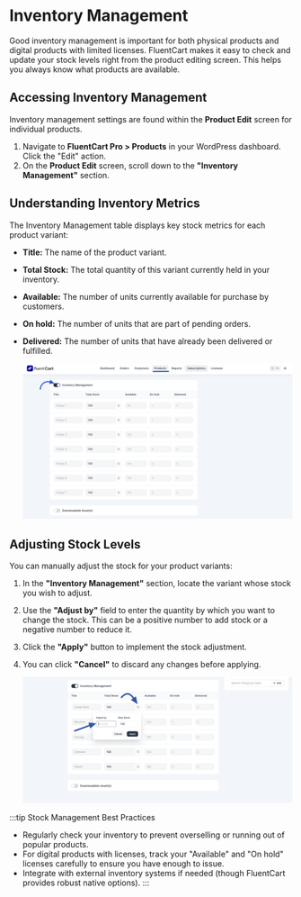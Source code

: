  # Inventory Management

Good inventory management is important for both physical products and digital products with limited licenses. FluentCart makes it easy to check and update your stock levels right from the product editing screen. This helps you always know what products are available.

## Accessing Inventory Management

Inventory management settings are found within the **Product Edit** screen for individual products.

1.  Navigate to **FluentCart Pro > Products** in your WordPress dashboard. Click the "Edit" action.
2.  On the **Product Edit** screen, scroll down to the **"Inventory Management"** section.

## Understanding Inventory Metrics

The Inventory Management table displays key stock metrics for each product variant:

* **Title:** The name of the product variant.
* **Total Stock:** The total quantity of this variant currently held in your inventory.
* **Available:** The number of units currently available for purchase by customers.
* **On hold:** The number of units that are part of pending orders.
* **Delivered:** The number of units that have already been delivered or fulfilled.

    ![Screenshot of Inventory Management Section](/guide/public/images/product-types-creation/inventory-management/inventory-management-section.png) 

## Adjusting Stock Levels

You can manually adjust the stock for your product variants:

1.  In the **"Inventory Management"** section, locate the variant whose stock you wish to adjust.
2.  Use the **"Adjust by"** field to enter the quantity by which you want to change the stock. This can be a positive number to add stock or a negative number to reduce it.
3.  Click the **"Apply"** button to implement the stock adjustment.
4.  You can click **"Cancel"** to discard any changes before applying.

    ![Screenshot of Adjust Stock Section](/guide/public/images/product-types-creation/inventory-management/inventory-adjust-by.png) 

:::tip Stock Management Best Practices
* Regularly check your inventory to prevent overselling or running out of popular products.
* For digital products with licenses, track your "Available" and "On hold" licenses carefully to ensure you have enough to issue.
* Integrate with external inventory systems if needed (though FluentCart provides robust native options).
:::

